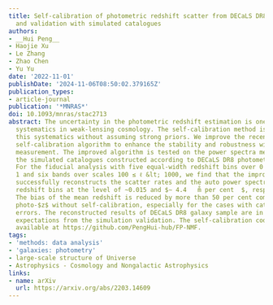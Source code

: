 ```yaml
---
title: Self-calibration of photometric redshift scatter from DECaLS DR8 power spectrum
  and validation with simulated catalogues
authors:
- __Hui Peng__
- Haojie Xu
- Le Zhang
- Zhao Chen
- Yu Yu
date: '2022-11-01'
publishDate: '2024-11-06T08:50:02.379165Z'
publication_types:
- article-journal
publication: '*MNRAS*'
doi: 10.1093/mnras/stac2713
abstract: The uncertainty in the photometric redshift estimation is one of the major
  systematics in weak-lensing cosmology. The self-calibration method is able to reduce
  this systematics without assuming strong priors. We improve the recently proposed
  self-calibration algorithm to enhance the stability and robustness with the noisy
  measurement. The improved algorithm is tested on the power spectra measured from
  the simulated catalogues constructed according to DECaLS DR8 photometric catalogue.
  For the fiducial analysis with five equal-width redshift bins over 0 &lt; $z$ &lt;
  1 and six bands over scales 100 ≤ ℓ &lt; 1000, we find that the improved algorithm
  successfully reconstructs the scatter rates and the auto power spectrum in true
  redshift bins at the level of ~0.015 and $∼ 4.4   m̊ per cent  $, respectively.
  The bias of the mean redshift is reduced by more than 50 per cent compared to the
  photo-$z$ without self-calibration, especially for the cases with catastrophic photo-$z$
  errors. The reconstructed results of DECaLS DR8 galaxy sample are in line with the
  expectations from the simulation validation. The self-calibration code is publicly
  available at https://github.com/PengHui-hub/FP-NMF.
tags:
- 'methods: data analysis'
- 'galaxies: photometry'
- large-scale structure of Universe
- Astrophysics - Cosmology and Nongalactic Astrophysics
links:
- name: arXiv
  url: https://arxiv.org/abs/2203.14609
---
```


